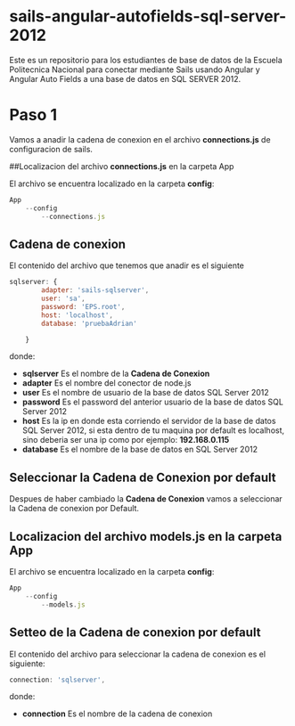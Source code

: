 # sails-angular-autofields-sql-server-2012
Este es un repositorio para los estudiantes de base de datos de la Escuela Politecnica Nacional para conectar mediante Sails usando Angular y Angular Auto Fields a una base de datos en SQL SERVER 2012.

# Paso 1

Vamos a anadir la cadena de conexion en el archivo **connections.js** de configuracion de sails.

##Localizacion del archivo **connections.js** en la carpeta App

El archivo se encuentra localizado en la carpeta **config**:

```javascript
App
    --config
        --connections.js
```

## Cadena de conexion

El contenido del archivo que tenemos que anadir es el siguiente

```javascript
sqlserver: {
        adapter: 'sails-sqlserver',
        user: 'sa',
        password: 'EPS.root',
        host: 'localhost',
        database: 'pruebaAdrian'

    }
```
donde:

- **sqlserver**   Es el nombre de la **Cadena de Conexion**
- **adapter**     Es el nombre del conector de node.js
- **user**        Es el nombre de usuario de la base de datos SQL Server 2012
- **password**    Es el password del anterior usuario de la base de datos SQL Server 2012
- **host**        Es la ip en donde esta corriendo el servidor de la base de datos SQL Server 2012, si esta dentro de tu maquina por default es localhost, sino deberia ser una ip como por ejemplo: **192.168.0.115**
- **database**    Es el nombre de la base de datos en SQL Server 2012

## Seleccionar la **Cadena de Conexion** por default

Despues de haber cambiado la **Cadena de Conexion** vamos a seleccionar la Cadena de conexion por Default.

## Localizacion del archivo **models.js** en la carpeta App

El archivo se encuentra localizado en la carpeta **config**:

```javascript
App
    --config
        --models.js
```

## Setteo de la Cadena de conexion por default

El contenido del archivo para seleccionar la cadena de conexion es el siguiente:

```javascript
connection: 'sqlserver',
```
donde:

- **connection**     Es el nombre de la cadena de conexion

